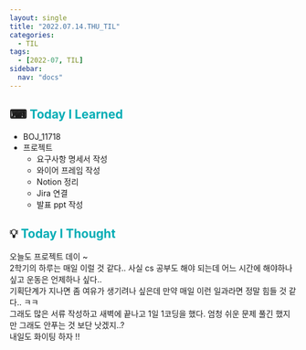 ```yaml
---
layout: single
title: "2022.07.14.THU_TIL"
categories:
  - TIL
tags:
  - [2022-07, TIL]
sidebar:
  nav: "docs"
---
```


## ⌨ <a style="color:#00adb5">Today I Learned</a>

- BOJ_11718
- 프로젝트
  - 요구사항 명세서 작성
  - 와이어 프레임 작성
  - Notion 정리
  - Jira 연결
  - 발표 ppt 작성

## 💡 <a style="color:#00adb5">Today I Thought</a>

오늘도 프로젝트 데이 ~<br>
2학기의 하루는 매일 이럴 것 같다.. 사실 cs 공부도 해야 되는데 어느 시간에 해야하나 싶고 운동은 언제하나 싶다..<br>
기획단계가 지나면 좀 여유가 생기려나 싶은데 만약 매일 이런 일과라면 정말 힘들 것 같다.. ㅋㅋ<br>
그래도 많은 서류 작성하고 새벽에 끝나고 1일 1코딩을 했다. 엄청 쉬운 문제 풀긴 했지만 그래도 안푸는 것 보단 낫겠지..?<br>
내일도 화이팅 하자 !!
